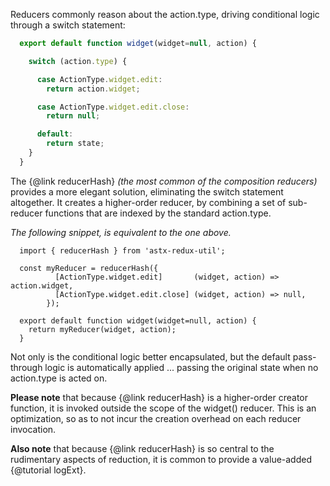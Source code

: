 Reducers commonly reason about the action.type, driving conditional
logic through a switch statement:

```JavaScript
  export default function widget(widget=null, action) {

    switch (action.type) {

      case ActionType.widget.edit:
        return action.widget;

      case ActionType.widget.edit.close:
        return null;

      default:
        return state;
    }
  }
```

The {@link reducerHash} *(the most common of the composition
reducers)* provides a more elegant solution, eliminating the switch
statement altogether. It creates a higher-order reducer, by combining
a set of sub-reducer functions that are indexed by the standard
action.type.

*The following snippet, is equivalent to the one above.*
```
  import { reducerHash } from 'astx-redux-util';

  const myReducer = reducerHash({
          [ActionType.widget.edit]       (widget, action) => action.widget,
          [ActionType.widget.edit.close] (widget, action) => null,
        });

  export default function widget(widget=null, action) {
    return myReducer(widget, action);
  }
```

Not only is the conditional logic better encapsulated, but the default
pass-through logic is automatically applied ... passing the original
state when no action.type is acted on.

**Please note** that because {@link reducerHash} is a higher-order
creator function, it is invoked outside the scope of the widget()
reducer.  This is an optimization, so as to not incur the creation
overhead on each reducer invocation.

**Also note** that because {@link reducerHash} is so central to the
rudimentary aspects of reduction, it is common to provide a
value-added {@tutorial logExt}.
